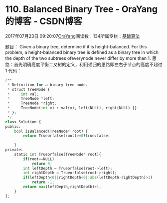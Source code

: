 
# 110. Balanced Binary Tree - OraYang的博客 - CSDN博客

2017年07月23日 09:20:07[OraYang](https://me.csdn.net/u010665216)阅读数：134所属专栏：[基础算法](https://blog.csdn.net/column/details/16604.html)



题目：
Given a binary tree, determine if it is height-balanced.
For this problem, a height-balanced binary tree is defined as a binary tree in which the depth of the two subtrees ofeverynode never differ by more than 1.
思路：首先明确高度平衡二叉树的定义，利用递归的思路即左右子节点的高度不超过1
代码：

```python
/**
 * Definition for a binary tree node.
 * struct TreeNode {
 *     int val;
 *     TreeNode *left;
 *     TreeNode *right;
 *     TreeNode(int x) : val(x), left(NULL), right(NULL) {}
 * };
 */
class Solution {
public:
    bool isBalanced(TreeNode* root) {
        return Trueorfalse(root)>=0?true:false;
        
    }
private: 
    static int Trueorfalse(TreeNode* root){
        if(root==NULL)
            return 0;
        int leftDepth = Trueorfalse(root->left);
        int rightDepth = Trueorfalse(root->right);
        if(leftDepth<0||rightDepth<0||abs(leftDepth-rightDepth)>1)
            return -1;
        return max(leftDepth,rightDepth)+1;
    }
};
```


